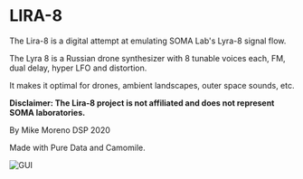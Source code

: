 # LIRA-8
The Lira-8 is a digital attempt at emulating SOMA Lab's Lyra-8 signal flow.

The Lyra 8 is a Russian drone synthesizer with 8 tunable voices each, FM, dual delay, hyper LFO and distortion.

It makes it optimal for drones, ambient landscapes, outer space sounds, etc.

**Disclaimer: The Lira-8 project is not affiliated and does not represent SOMA laboratories.**

By Mike Moreno DSP 2020

Made with Pure Data and Camomile.

![GUI](https://raw.githubusercontent.com/MikeMorenoAudio/LIRA-8/master/GUI.png "GUI")
